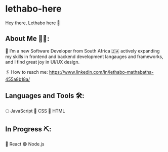 # lethabo-here
Hey there, Lethabo here 👋

## About Me 👩‍💻:

🦾 I’m a new Software Developer from South Africa  🇿🇦 actively expanding my skills in frontend and backend development langauges and frameworks, and I find great joy in UI/UX design. 

🖇 How to reach me: https://www.linkedin.com/in/lethabo-mathabatha-455a8b18a/


## Languages and Tools 🛠:
🌕 JavaScript
🔵 CSS
🔴 HTML

## In Progress ⛏:
🌌 React 
🟢 Node.js


